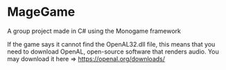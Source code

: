 # MageGame
A group project made in C# using the Monogame framework

If the game says it cannot find the OpenAL32.dll file, this means that you need to download OpenAL, open-source software that renders 
audio. You may download it here => https://openal.org/downloads/
